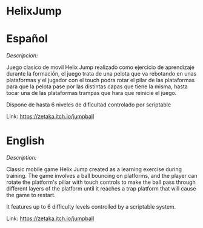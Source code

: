 # HelixJump

# Español

*Descripcion:*

Juego clasico de movil Helix Jump realizado como ejercicio de aprendizaje durante la formación, el juego trata de una pelota que va rebotando en unas plataformas y el jugador con el touch podra rotar el pilar de las plataformas para que la pelota pase por las distintas capas que tiene la misma, hasta tocar una de las plataformas trampas que hara que reinicie el juego.

Dispone de hasta 6 niveles de dificultad controlado por scriptable

Link: https://zetaka.itch.io/jumpball

# English

*Description:*

Classic mobile game Helix Jump created as a learning exercise during training. The game involves a ball bouncing on platforms, and the player can rotate the platform's pillar with touch controls to make the ball pass through different layers of the platform until it reaches a trap platform that will cause the game to restart.

It features up to 6 difficulty levels controlled by a scriptable system.

Link: https://zetaka.itch.io/jumpball
